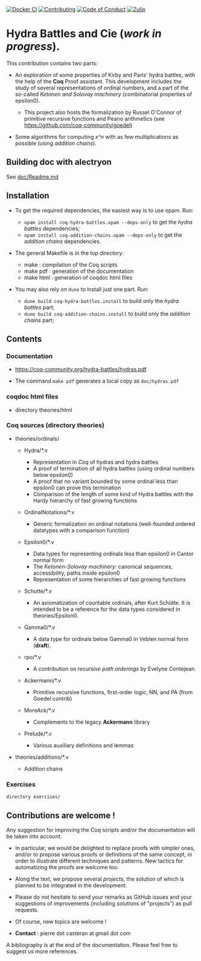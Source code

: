 [![Docker CI][docker-action-shield]][docker-action-link]
[![Contributing][contributing-shield]][contributing-link]
[![Code of Conduct][conduct-shield]][conduct-link]
[![Zulip][zulip-shield]][zulip-link]

[docker-action-shield]: https://github.com/coq-community/hydra-battles/workflows/Docker%20CI/badge.svg?branch=master
[docker-action-link]: https://github.com/coq-community/hydra-battles/actions?query=workflow:"Docker%20CI"

[contributing-shield]: https://img.shields.io/badge/contributions-welcome-%23f7931e.svg
[contributing-link]: https://github.com/coq-community/hydra-battles#contributions-are-welcome-

[conduct-shield]: https://img.shields.io/badge/%E2%9D%A4-code%20of%20conduct-%23f15a24.svg
[conduct-link]: https://github.com/coq-community/manifesto/blob/master/CODE_OF_CONDUCT.md

[zulip-shield]: https://img.shields.io/badge/chat-on%20zulip-%23c1272d.svg
[zulip-link]: https://coq.zulipchat.com/#narrow/stream/237663-coq-community-devs.20.26.20users

#  Hydra Battles and Cie (_work in progress_).

This contribution contains two parts:

- An exploration of some properties of Kirby and Paris' hydra battles, with the help of the **Coq** Proof assistant. This development includes the study of several representations of ordinal numbers, and a part of the so-called _Ketonen and Solovay machinery_ (combinatorial properties of epsilon0).
   - This project also hosts the formalization by Russel O'Connor of primitive recursive functions and Peano arithmetics 
   (see https://github.com/coq-community/goedel)

- Some algorithms for computing _x^n_ with as few multiplications as possible (using _addition chains_).

##    Building doc with alectryon 
  See [doc/Readme.md](doc/README.md)
  
##  Installation
- To get the required dependencies, the easiest way is to use opam. Run:
  - `opam install coq-hydra-battles.opam --deps-only` to get the _hydra battles_ dependencies;
  - `opam install coq-addition-chains.opam --deps-only` to get the _addition chains_ dependencies.
      
- The general Makefile is in the top directory:
     - make : compilation of the Coq scripts
     - make pdf : generation of the documentation
     - make html : generation of coqdoc html files

- You may also rely on `dune` to install just one part. Run:
  - `dune build coq-hydra-battles.install` to build only the _hydra battles_ part;
  - `dune build coq-addition-chains.install` to build only the _addition chains_ part;

##   Contents

### Documentation
- https://coq-community.org/hydra-battles/hydras.pdf
     
- The command `make pdf` generates a local copy as `doc/hydras.pdf`

###  coqdoc html files
 - directory theories/html


### Coq sources (directory theories)

- theories/ordinals/
  - Hydra/*.v 
      - Representation in _Coq_ of hydras and hydra battles
      - A proof of termination of all hydra battles (using ordinal numbers below epsilon0)
      - A proof that no variant bounded by some ordinal less than epsilon0 can prove this termination
      - Comparison of the length of some kind of Hydra battles with the Hardy hierarchy of fast growing functions
      
  - OrdinalNotations/*.v
      - Generic formalization on ordinal notations (well-founded ordered datatypes with a comparison function)
    
  -  Epsilon0/*.v
      - Data types for representing ordinals less than epsilon0 in Cantor normal form
      - The _Ketonen-Solovay machinery_: canonical sequences, accessibility, paths inside epsilon0
      - Representation of some hierarchies of fast growing functions
   
  - Schutte/*.v
      - An axiomatization of countable ordinals, after Kurt Schütte. It is intended to be a reference for the data types considered in theories/Epsilon0.

  - Gamma0/*.v
      - A data type for ordinals below Gamma0 in Veblen normal form (**draft**).
  
  - rpo/*.v
      - A contribution on _recursive path orderings_ by Evelyne Contejean.

  - Ackermann/*.v
      - Primitive recursive functions, first-order logic, NN, and PA (from Goedel contrib)
      
  - MoreAck/*.v
       -  Complements to the legacy **Ackermann** library
  - Prelude/*.v
      - Various auxiliary definitions and lemmas

- theories/additions/*.v  
  - Addition chains

 
### Exercises
    directory exercises/
 
 
## Contributions are welcome ! 
  Any suggestion for improving the Coq scripts and/or the documentation will be taken into account.
  
  - In particular, we would be delighted to replace proofs with simpler ones, and/or to propose various proofs or definitions of the same concept, in order to illustrate different techniques and patterns. New tactics for automatizing the proofs are welcome too.

  - Along the text, we propose several _projects_, the solution of which is planned to be integrated in the development. 
  
 - Please do not hesitate to send your remarks as GitHub  issues and your suggestions of improvements (including solutions of "projects") as pull requests. 
 - Of course, new topics are welcome !
  
 - __Contact__ : pierre dot casteran at gmail dot com   

A bibliography is at the end of the documentation. Please feel free to suggest us more references. 

